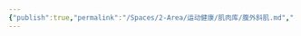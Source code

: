 ```yaml
---
{"publish":true,"permalink":"/Spaces/2-Area/运动健康/肌肉库/腹外斜肌.md","created":"2025-07-07T18:08:44.510+08:00","modified":"2025-07-09T00:23:33.060+08:00","cssclasses":""}
---
```


